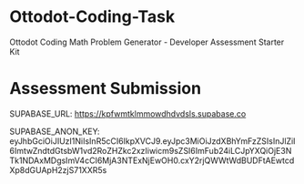 # Ottodot-Coding-Task
Ottodot Coding Math Problem Generator - Developer Assessment Starter Kit

# Assessment Submission

SUPABASE_URL: https://kpfwmtklmmowdhdvdsls.supabase.co

SUPABASE_ANON_KEY: eyJhbGciOiJIUzI1NiIsInR5cCI6IkpXVCJ9.eyJpc3MiOiJzdXBhYmFzZSIsInJlZiI6ImtwZndtdGtsbW1vd2RoZHZkc2xzIiwicm9sZSI6ImFub24iLCJpYXQiOjE3NTk1NDAxMDgsImV4cCI6MjA3NTExNjEwOH0.cxY2rjQWWtWdBUDFtAEwtcdXp8dGUApH2zjS71XXR5s
